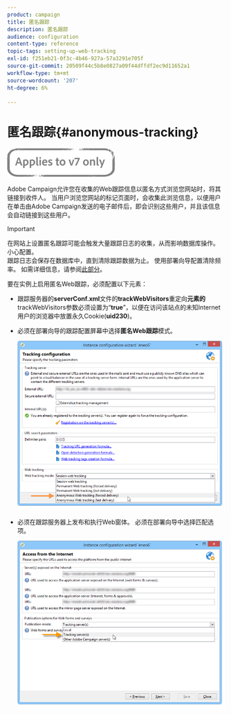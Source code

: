 ```yaml
---
product: campaign
title: 匿名跟踪
description: 匿名跟踪
audience: configuration
content-type: reference
topic-tags: setting-up-web-tracking
exl-id: f251eb21-0f3c-4b46-927a-57a3291e705f
source-git-commit: 20509f44c5b8e0827a09f44dffdf2ec9d11652a1
workflow-type: tm+mt
source-wordcount: '207'
ht-degree: 6%

---
```


# 匿名跟踪{#anonymous-tracking}

![](../../assets/v7-only.svg)

Adobe Campaign允许您在收集的Web跟踪信息以匿名方式浏览您网站时，将其链接到收件人。 当用户浏览您网站的标记页面时，会收集此浏览信息，以便用户在单击由Adobe Campaign发送的电子邮件后，即会识别这些用户，并且该信息会自动链接到这些用户。

>[!IMPORTANT]
>
>在网站上设置匿名跟踪可能会触发大量跟踪日志的收集，从而影响数据库操作。 小心配置。\
>跟踪日志会保存在数据库中，直到清除跟踪数据为止。 使用部署向导配置清除频率。 如需详细信息，请参阅[此部分](../../installation/using/deploying-an-instance.md#purging-data)。

要在实例上启用匿名Web跟踪，必须配置以下元素：

* 跟踪服务器的&#x200B;**serverConf.xml**&#x200B;文件的&#x200B;**trackWebVisitors**&#x200B;重定向&#x200B;**元素的** trackWebVisitors参数必须设置为“**true**”，以便在访问该站点的未知Internet用户的浏览器中放置永久Cookie(**uid230**)。
* 必须在部署向导的跟踪配置屏幕中选择&#x200B;**匿名Web跟踪**&#x200B;模式。

   ![](assets/webtracking_anonymous_set.png)

* 必须在跟踪服务器上发布和执行Web窗体。 必须在部署向导中选择匹配选项。

   ![](assets/webtracking_publication_set_for_webapps.png)
